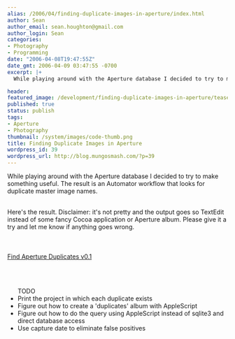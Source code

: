 ```yaml
---
alias: /2006/04/finding-duplicate-images-in-aperture/index.html
author: Sean
author_email: sean.houghton@gmail.com
author_login: Sean
categories:
- Photography
- Programming
date: "2006-04-08T19:47:55Z"
date_gmt: 2006-04-09 03:47:55 -0700
excerpt: |+
  While playing around with the Aperture database I decided to try to make something useful.  The result is an Automator workflow that looks for duplicate master image names.

header:
featured_image: /development/finding-duplicate-images-in-aperture/teaser.png
published: true
status: publish
tags:
- Aperture
- Photography
thumbnail: /system/images/code-thumb.png
title: Finding Duplicate Images in Aperture
wordpress_id: 39
wordpress_url: http://blog.mungosmash.com/?p=39
---
```

While playing around with the Aperture database I decided to try to make something useful.  The result is an Automator workflow that looks for duplicate master image names.

<a id="more"></a><a id="more-39"></a><br />
Here's the result.  Disclaimer: it's not pretty and the output goes so TextEdit instead of some fancy Cocoa application or Aperture album.  Please give it a try and let me know if anything goes wrong.<br />
<br/><br/><br />
<a href="http://mungosmash.com/MediaPool/FindApertureDuplicates-0.1.zip">Find Aperture Duplicates v0.1</a>

<br/><br/>

<ul>TODO

<li>Print the project in which each duplicate exists</li>
<li>Figure out how to create a 'duplicates' album with AppleScript</li>
<li>Figure out how to do the query using AppleScript instead of sqlite3 and direct database access</li>
<li>Use capture date to eliminate false positives</li><br />
</ul>

